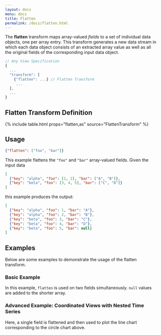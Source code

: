 ```yaml
---
layout: docs
menu: docs
title: Flatten
permalink: /docs/flatten.html
---
```


The **flatten** transform maps array-valued _fields_ to a set of individual data objects, one per array entry. This transform generates a new data stream in which each data object consists of an extracted array value as well as all the original fields of the corresponding input data object.

```js
// Any View Specification
{
  ...
  "transform": [
    {"flatten": ...} // Flatten Transform
     ...
  ],
  ...
}
```

## Flatten Transform Definition

{% include table.html props="flatten,as" source="FlattenTransform" %}

## Usage

```json
{"flatten": ["foo", "bar"]}
```

This example flattens the `"foo"` and `"bar"` array-valued fields. Given the input data

```json
[
  {"key": "alpha", "foo": [1, 2], "bar": ["A", "B"]},
  {"key": "beta", "foo": [3, 4, 5], "bar": ["C", "D"]}
]
```

this example produces the output:

```json
[
  {"key": "alpha", "foo": 1, "bar": "A"},
  {"key": "alpha", "foo": 2, "bar": "B"},
  {"key": "beta", "foo": 3, "bar": "C"},
  {"key": "beta", "foo": 4, "bar": "D"},
  {"key": "beta", "foo": 5, "bar": null}
]
```

## Examples

Below are some examples to demonstrate the usage of the flatten transform.

### Basic Example

In this example, `flatten` is used on two fields simultaneously. `null` values are added to the shorter array.

<div class="vl-example" data-name="circle_flatten"></div>

### Advanced Example: Coordinated Views with Nested Time Series

Here, a single field is flattened and then used to plot the line chart corresponding to the circle chart above.

<div class="vl-example" data-name="vconcat_flatten"></div>
